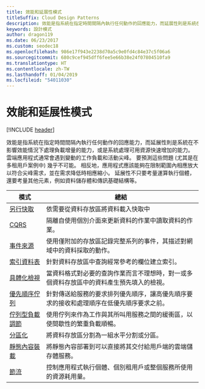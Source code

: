 ```yaml
---
title: 效能和延展性模式
titleSuffix: Cloud Design Patterns
description: 效能是指系統在指定時間間隔內執行任何動作的回應能力，而延展性則是系統在不影響效能情況下處理負載增量的能力，或是系統處理可用資源快速增加的能力。 雲端應用程式通常會遇到變動的工作負載和活動尖峰。 要預測這些問題 (尤其是在多租用戶案例中) 幾乎不可能。 相反地，應用程式應該能夠在限制範圍內相應放大以符合尖峰需求，並在需求降低時相應縮小。 延展性不只要考量運算執行個體，還要考量其他元素，例如資料儲存體和傳訊基礎結構等。
keywords: 設計模式
author: dragon119
ms.date: 06/23/2017
ms.custom: seodec18
ms.openlocfilehash: 986e17f943e2238d70a5c9e0fd4c84e37c5f06a6
ms.sourcegitcommit: 680c9cef945dff6fee5e66b38e24f07804510fa9
ms.translationtype: HT
ms.contentlocale: zh-TW
ms.lasthandoff: 01/04/2019
ms.locfileid: "54011030"
---
```

# <a name="performance-and-scalability-patterns"></a>效能和延展性模式

[!INCLUDE [header](../../_includes/header.md)]

效能是指系統在指定時間間隔內執行任何動作的回應能力，而延展性則是系統在不影響效能情況下處理負載增量的能力，或是系統處理可用資源快速增加的能力。 雲端應用程式通常會遇到變動的工作負載和活動尖峰。 要預測這些問題 (尤其是在多租用戶案例中) 幾乎不可能。 相反地，應用程式應該能夠在限制範圍內相應放大以符合尖峰需求，並在需求降低時相應縮小。 延展性不只要考量運算執行個體，還要考量其他元素，例如資料儲存體和傳訊基礎結構等。

|                           模式                            |                                                                        總結                                                                         |
|--------------------------------------------------------------|--------------------------------------------------------------------------------------------------------------------------------------------------------|
|               [另行快取](../cache-aside.md)               |                                                   依需要從資料存放區將資料載入快取中                                                   |
|                      [CQRS](../cqrs.md)                      |                           隔離自使用個別介面來更新資料的作業中讀取資料的作業。                           |
|            [事件來源](../event-sourcing.md)            |                     使用僅附加的存放區記錄完整系列的事件，其描述對網域中的資料採取的動作。                      |
|               [索引資料表](../index-table.md)               |                                針對資料存放區中查詢經常參考的欄位建立索引。                                |
|         [具體化檢視](../materialized-view.md)         |       當資料格式對必要的查詢作業而言不理想時，對一或多個資料存放區中的資料產生預先填入的檢視。        |
|            [優先順序佇列](../priority-queue.md)            | 針對傳送給服務的要求排列優先順序，讓高優先順序要求的接收和處理順序在低優先順序要求之前。 |
| [佇列型負載調節](../queue-based-load-leveling.md) |              使用佇列來作為工作與其所叫用服務之間的緩衝區，以使間歇性的繁重負載順暢。               |
|                  [分區化](../sharding.md)                  |                                           將資料存放區分割為一組水平分割或分區。                                           |
|    [靜態內容裝載](../static-content-hosting.md)    |                          將靜態內容部署到可以直接將其交付給用戶端的雲端儲存體服務。                          |
|                [節流](../throttling.md)                |                控制應用程式執行個體、個別租用戶或整個服務所使用的資源耗用量。                 |
